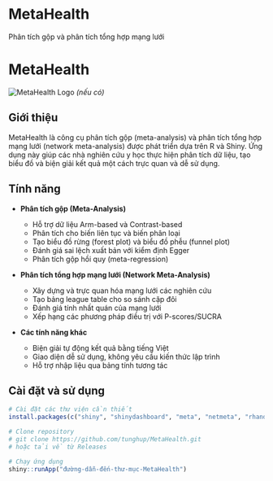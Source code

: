 # MetaHealth
Phân tích gộp và phân tích tổng hợp mạng lưới

# MetaHealth

![MetaHealth Logo](path/to/logo.png) *(nếu có)*

## Giới thiệu

MetaHealth là công cụ phân tích gộp (meta-analysis) và phân tích tổng hợp mạng lưới (network meta-analysis) được phát triển dựa trên R và Shiny. Ứng dụng này giúp các nhà nghiên cứu y học thực hiện phân tích dữ liệu, tạo biểu đồ và biện giải kết quả một cách trực quan và dễ sử dụng.

## Tính năng

- **Phân tích gộp (Meta-Analysis)**
  - Hỗ trợ dữ liệu Arm-based và Contrast-based
  - Phân tích cho biến liên tục và biến phân loại
  - Tạo biểu đồ rừng (forest plot) và biểu đồ phễu (funnel plot)
  - Đánh giá sai lệch xuất bản với kiểm định Egger
  - Phân tích gộp hồi quy (meta-regression)

- **Phân tích tổng hợp mạng lưới (Network Meta-Analysis)**
  - Xây dựng và trực quan hóa mạng lưới các nghiên cứu
  - Tạo bảng league table cho so sánh cặp đôi
  - Đánh giá tính nhất quán của mạng lưới
  - Xếp hạng các phương pháp điều trị với P-scores/SUCRA

- **Các tính năng khác**
  - Biện giải tự động kết quả bằng tiếng Việt
  - Giao diện dễ sử dụng, không yêu cầu kiến thức lập trình
  - Hỗ trợ nhập liệu qua bảng tính tương tác

## Cài đặt và sử dụng

```r
# Cài đặt các thư viện cần thiết
install.packages(c("shiny", "shinydashboard", "meta", "netmeta", "rhandsontable", "DT"))

# Clone repository
# git clone https://github.com/tunghup/MetaHealth.git
# hoặc tải về từ Releases

# Chạy ứng dụng
shiny::runApp("đường-dẫn-đến-thư-mục-MetaHealth")
